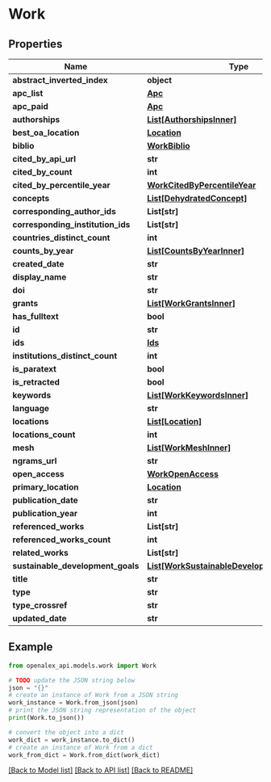 # Work


## Properties

Name | Type | Description | Notes
------------ | ------------- | ------------- | -------------
**abstract_inverted_index** | **object** |  | [optional] 
**apc_list** | [**Apc**](Apc.md) |  | [optional] 
**apc_paid** | [**Apc**](Apc.md) |  | [optional] 
**authorships** | [**List[AuthorshipsInner]**](AuthorshipsInner.md) |  | [optional] 
**best_oa_location** | [**Location**](Location.md) |  | [optional] 
**biblio** | [**WorkBiblio**](WorkBiblio.md) |  | [optional] 
**cited_by_api_url** | **str** |  | [optional] 
**cited_by_count** | **int** |  | [optional] 
**cited_by_percentile_year** | [**WorkCitedByPercentileYear**](WorkCitedByPercentileYear.md) |  | [optional] 
**concepts** | [**List[DehydratedConcept]**](DehydratedConcept.md) |  | [optional] 
**corresponding_author_ids** | **List[str]** |  | [optional] 
**corresponding_institution_ids** | **List[str]** |  | [optional] 
**countries_distinct_count** | **int** |  | [optional] 
**counts_by_year** | [**List[CountsByYearInner]**](CountsByYearInner.md) |  | [optional] 
**created_date** | **str** |  | [optional] 
**display_name** | **str** |  | 
**doi** | **str** |  | [optional] 
**grants** | [**List[WorkGrantsInner]**](WorkGrantsInner.md) |  | [optional] 
**has_fulltext** | **bool** |  | [optional] 
**id** | **str** |  | 
**ids** | [**Ids**](Ids.md) |  | [optional] 
**institutions_distinct_count** | **int** |  | [optional] 
**is_paratext** | **bool** |  | [optional] 
**is_retracted** | **bool** |  | [optional] 
**keywords** | [**List[WorkKeywordsInner]**](WorkKeywordsInner.md) |  | [optional] 
**language** | **str** |  | [optional] 
**locations** | [**List[Location]**](Location.md) |  | [optional] 
**locations_count** | **int** |  | [optional] 
**mesh** | [**List[WorkMeshInner]**](WorkMeshInner.md) |  | [optional] 
**ngrams_url** | **str** |  | [optional] 
**open_access** | [**WorkOpenAccess**](WorkOpenAccess.md) |  | [optional] 
**primary_location** | [**Location**](Location.md) |  | [optional] 
**publication_date** | **str** |  | [optional] 
**publication_year** | **int** |  | [optional] 
**referenced_works** | **List[str]** |  | [optional] 
**referenced_works_count** | **int** |  | [optional] 
**related_works** | **List[str]** |  | [optional] 
**sustainable_development_goals** | [**List[WorkSustainableDevelopmentGoalsInner]**](WorkSustainableDevelopmentGoalsInner.md) |  | [optional] 
**title** | **str** |  | [optional] 
**type** | **str** |  | [optional] 
**type_crossref** | **str** |  | [optional] 
**updated_date** | **str** |  | [optional] 

## Example

```python
from openalex_api.models.work import Work

# TODO update the JSON string below
json = "{}"
# create an instance of Work from a JSON string
work_instance = Work.from_json(json)
# print the JSON string representation of the object
print(Work.to_json())

# convert the object into a dict
work_dict = work_instance.to_dict()
# create an instance of Work from a dict
work_from_dict = Work.from_dict(work_dict)
```
[[Back to Model list]](../README.md#documentation-for-models) [[Back to API list]](../README.md#documentation-for-api-endpoints) [[Back to README]](../README.md)


